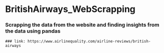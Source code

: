 # BritishAirways_WebScrapping
### Scrapping the data from the website and finding insights from the data using pandas

```
### link: https://www.airlinequality.com/airline-reviews/british-airways
```